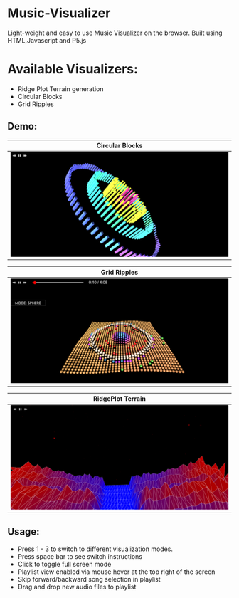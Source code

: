 # Music-Visualizer
Light-weight and easy to use Music Visualizer on the browser.
Built using HTML,Javascript and P5.js

# Available Visualizers:
- Ridge Plot Terrain generation
- Circular Blocks
- Grid Ripples

## Demo:

| Circular Blocks   | 
| ----------------- | 
| ![CircularBlocks](assets/READMEassets/CircularBlocks.png?raw=true "Circular Blocks") | 

| Grid Ripples      | 
| ----------------- | 
| ![GridRipples](assets/READMEassets/GridRipples.png?raw=true "Grid Ripples") | 

| RidgePlot Terrain | 
| ----------------- | 
| ![RidgePlotTerrain](assets/READMEassets/RidgePlot.png?raw=true "RidgePlot Terrain") | 

## Usage:
- Press 1 - 3 to switch to different visualization modes.
- Press space bar to see switch instructions
- Click to toggle full screen mode
- Playlist view enabled via mouse hover at the top right of the screen
- Skip forward/backward song selection in playlist
- Drag and drop new audio files to playlist
